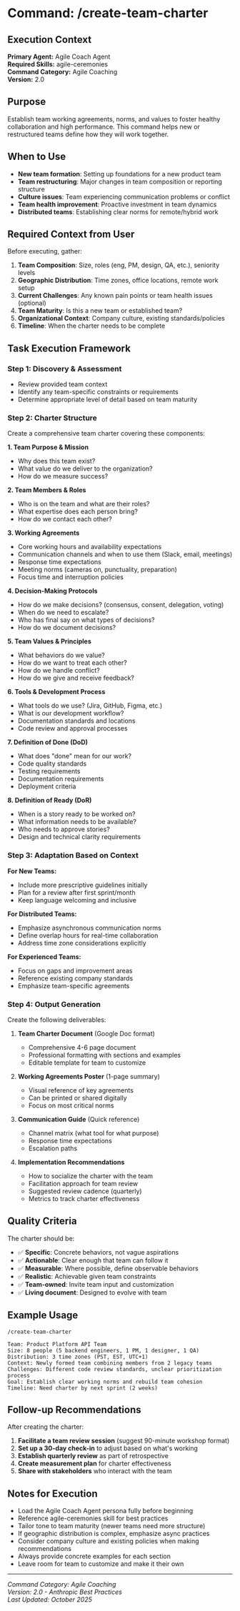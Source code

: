 # Command: /create-team-charter

## Execution Context
**Primary Agent:** Agile Coach Agent  
**Required Skills:** agile-ceremonies  
**Command Category:** Agile Coaching  
**Version:** 2.0

## Purpose
Establish team working agreements, norms, and values to foster healthy collaboration and high performance. This command helps new or restructured teams define how they will work together.

## When to Use
- **New team formation**: Setting up foundations for a new product team
- **Team restructuring**: Major changes in team composition or reporting structure
- **Culture issues**: Team experiencing communication problems or conflict
- **Team health improvement**: Proactive investment in team dynamics
- **Distributed teams**: Establishing clear norms for remote/hybrid work

## Required Context from User

Before executing, gather:
1. **Team Composition**: Size, roles (eng, PM, design, QA, etc.), seniority levels
2. **Geographic Distribution**: Time zones, office locations, remote work setup
3. **Current Challenges**: Any known pain points or team health issues (optional)
4. **Team Maturity**: Is this a new team or established team?
5. **Organizational Context**: Company culture, existing standards/policies
6. **Timeline**: When the charter needs to be complete

## Task Execution Framework

### Step 1: Discovery & Assessment
- Review provided team context
- Identify any team-specific constraints or requirements
- Determine appropriate level of detail based on team maturity

### Step 2: Charter Structure
Create a comprehensive team charter covering these components:

**1. Team Purpose & Mission**
   - Why does this team exist?
   - What value do we deliver to the organization?
   - How do we measure success?

**2. Team Members & Roles**
   - Who is on the team and what are their roles?
   - What expertise does each person bring?
   - How do we contact each other?

**3. Working Agreements**
   - Core working hours and availability expectations
   - Communication channels and when to use them (Slack, email, meetings)
   - Response time expectations
   - Meeting norms (cameras on, punctuality, preparation)
   - Focus time and interruption policies

**4. Decision-Making Protocols**
   - How do we make decisions? (consensus, consent, delegation, voting)
   - When do we need to escalate?
   - Who has final say on what types of decisions?
   - How do we document decisions?

**5. Team Values & Principles**
   - What behaviors do we value?
   - How do we want to treat each other?
   - How do we handle conflict?
   - How do we give and receive feedback?

**6. Tools & Development Process**
   - What tools do we use? (Jira, GitHub, Figma, etc.)
   - What is our development workflow?
   - Documentation standards and locations
   - Code review and approval processes

**7. Definition of Done (DoD)**
   - What does "done" mean for our work?
   - Code quality standards
   - Testing requirements
   - Documentation requirements
   - Deployment criteria

**8. Definition of Ready (DoR)**
   - When is a story ready to be worked on?
   - What information needs to be available?
   - Who needs to approve stories?
   - Design and technical clarity requirements

### Step 3: Adaptation Based on Context

**For New Teams:**
- Include more prescriptive guidelines initially
- Plan for a review after first sprint/month
- Keep language welcoming and inclusive

**For Distributed Teams:**
- Emphasize asynchronous communication norms
- Define overlap hours for real-time collaboration
- Address time zone considerations explicitly

**For Experienced Teams:**
- Focus on gaps and improvement areas
- Reference existing company standards
- Emphasize team-specific agreements

### Step 4: Output Generation
Create the following deliverables:

1. **Team Charter Document** (Google Doc format)
   - Comprehensive 4-6 page document
   - Professional formatting with sections and examples
   - Editable template for team to customize

2. **Working Agreements Poster** (1-page summary)
   - Visual reference of key agreements
   - Can be printed or shared digitally
   - Focus on most critical norms

3. **Communication Guide** (Quick reference)
   - Channel matrix (what tool for what purpose)
   - Response time expectations
   - Escalation paths

4. **Implementation Recommendations**
   - How to socialize the charter with the team
   - Facilitation approach for team review
   - Suggested review cadence (quarterly)
   - Metrics to track charter effectiveness

## Quality Criteria

The charter should be:
- ✅ **Specific**: Concrete behaviors, not vague aspirations
- ✅ **Actionable**: Clear enough that team can follow it
- ✅ **Measurable**: Where possible, define observable behaviors
- ✅ **Realistic**: Achievable given team constraints
- ✅ **Team-owned**: Invite team input and customization
- ✅ **Living document**: Designed to evolve with team

## Example Usage

```
/create-team-charter

Team: Product Platform API Team
Size: 8 people (5 backend engineers, 1 PM, 1 designer, 1 QA)
Distribution: 3 time zones (PST, EST, UTC+1)
Context: Newly formed team combining members from 2 legacy teams
Challenges: Different code review standards, unclear prioritization process
Goal: Establish clear working norms and rebuild team cohesion
Timeline: Need charter by next sprint (2 weeks)
```

## Follow-up Recommendations

After creating the charter:
1. **Facilitate a team review session** (suggest 90-minute workshop format)
2. **Set up a 30-day check-in** to adjust based on what's working
3. **Establish quarterly review** as part of retrospective
4. **Create measurement plan** for charter effectiveness
5. **Share with stakeholders** who interact with the team

## Notes for Execution

- Load the Agile Coach Agent persona fully before beginning
- Reference agile-ceremonies skill for best practices
- Tailor tone to team maturity (newer teams need more structure)
- If geographic distribution is complex, emphasize async practices
- Consider company culture and existing policies when making recommendations
- Always provide concrete examples for each section
- Leave room for team to customize and make it their own

---

*Command Category: Agile Coaching*  
*Version: 2.0 - Anthropic Best Practices*  
*Last Updated: October 2025*
